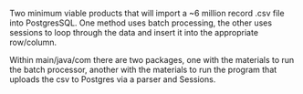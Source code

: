 Two minimum viable products that will import a ~6 million record .csv file into PostgresSQL. One method uses batch processing, the other uses sessions to loop through the data and insert it into the appropriate row/column.

Within main/java/com there are two packages, one with the materials to run the batch processor, another with the materials to run the program that uploads the csv to Postgres via a parser and Sessions.
